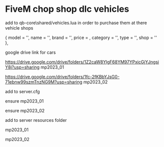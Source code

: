 # FiveM chop shop dlc vehicles 

add to qb-core\shared/vehicles.lua
in order to purchase them at there vehicle shops


{ model = '', name = '', brand = '', price = , category = '', type = '', shop = '' },


google drive link for cars

https://drive.google.com/drive/folders/1Z2caW8YlgF68YM97YPxicGjYJngsiY8j?usp=sharing       mp2023_01

https://drive.google.com/drive/folders/1fc-2fKBbYJsG0-71ebnw99szmTnzNG9M?usp=sharing       mp2023_02

add to server.cfg

ensure mp2023_01

ensure mp2023_02

add to server resources folder

 mp2023_01
 
 mp2023_02

